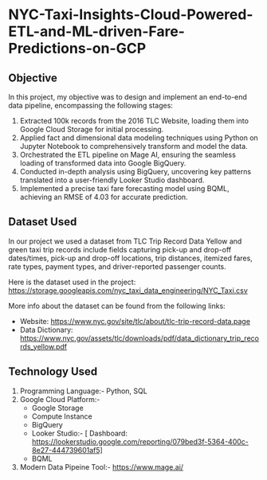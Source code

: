 # NYC-Taxi-Insights-Cloud-Powered-ETL-and-ML-driven-Fare-Predictions-on-GCP

## Objective

In this project, my objective was to design and implement an end-to-end data pipeline, encompassing the following stages:

1. Extracted 100k records from the 2016 TLC Website, loading them into Google Cloud Storage for initial processing.
2. Applied fact and dimensional data modeling techniques using Python on Jupyter Notebook to comprehensively transform and model the data.
3. Orchestrated the ETL pipeline on Mage AI, ensuring the seamless loading of transformed data into Google BigQuery.
4. Conducted in-depth analysis using BigQuery, uncovering key patterns translated into a user-friendly Looker Studio dashboard.
5. Implemented a precise taxi fare forecasting model using BQML, achieving an RMSE of 4.03 for accurate prediction.

## Dataset Used

In our project we used a dataset from TLC Trip Record Data Yellow and green taxi trip records include fields capturing pick-up and drop-off dates/times, pick-up and drop-off locations, trip distances, itemized fares, rate types, payment types, and driver-reported passenger counts.

Here is the dataset used in the project: https://storage.googleapis.com/nyc_taxi_data_engineering/NYC_Taxi.csv

More info about the dataset can be found from the following links:
- Website: https://www.nyc.gov/site/tlc/about/tlc-trip-record-data.page       
- Data Dictionary: https://www.nyc.gov/assets/tlc/downloads/pdf/data_dictionary_trip_records_yellow.pdf

## Technology Used
1. Programming Language:- Python, SQL
2. Google Cloud Platform:- 
   - Google Storage
   - Compute Instance
   - BigQuery
   - Looker Studio:- [ Dashboard: https://lookerstudio.google.com/reporting/079bed3f-5364-400c-8e27-444739601af5]
   - BQML
3. Modern Data Pipeine Tool:- https://www.mage.ai/
